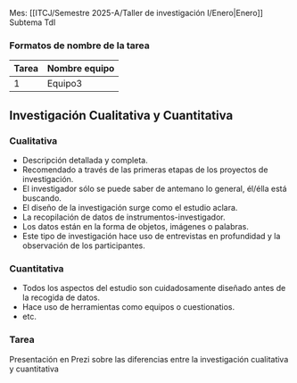 Mes: [[ITCJ/Semestre 2025-A/Taller de investigación I/Enero|Enero]]
Subtema TdI

### Formatos de nombre de la tarea
| **Tarea** | Nombre equipo |
| --------- | ------------- |
| 1         | Equipo3       |

## Investigación Cualitativa y Cuantitativa

### Cualitativa
- Descripción detallada y completa.
- Recomendado a través de las primeras etapas de los proyectos de investigación.
- El investigador sólo se puede saber de antemano lo general, él/élla está buscando.
- El diseño de la investigación surge como el estudio aclara.
- La recopilación de datos de instrumentos-investigador.
- Los datos están en la forma de objetos, imágenes o palabras.
- Este tipo de investigación hace uso de entrevistas en profundidad y la observación de los participantes.

### Cuantitativa
- Todos los aspectos del estudio son cuidadosamente diseñado antes de la recogida de datos.
- Hace uso de herramientas como equipos o cuestionatios.
- etc.

### Tarea
Presentación en Prezi sobre las diferencias entre la investigación cualitativa y cuantitativa
